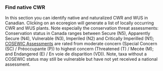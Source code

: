 ### Find native CWR

In this section you can identify native and naturalized CWR and WUS in Canadian. Clicking on an ecoregion will generate a list of locally occurring CWR and WUS plants. Note especially the conservation threat assessments: Conservation status in Canada ranges between Secure (N5), Apparently Secure (N4), Vulnerable (N3), Imperiled (N2) and Critically Imperilled (N1); [COSEWIC Assessments](https://www.cosewic.ca/index.php/en-ca/) are rated from moderate concern (Special Concern (SC) / Préoccupante (P)) to highest concern (Threatened (T) / Mecée (M); and Endangered (E) / En voie de disparition (VD)). Note, taxa without a COSEWIC status may still be vulnerable but have not yet received a national assessment.
